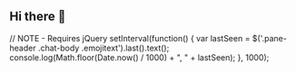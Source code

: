 ## Hi there 👋

<!--
**chatobn/chatobn** is a ✨ _special_ ✨ repository because its `README.md` (this file) appears on your GitHub profile.

Here are some ideas to get you started:

- 🔭 I’m currently working on ...
- 🌱 I’m currently learning ...
- 👯 I’m looking to collaborate on ...
- 🤔 I’m looking for help with ...
- 💬 Ask me about ...
- 📫 How to reach me: ...
- 😄 Pronouns: ...
- ⚡ Fun fact: ...
-->
// NOTE - Requires jQuery
setInterval(function() {
  var lastSeen = $('.pane-header .chat-body .emojitext').last().text();
  console.log(Math.floor(Date.now() / 1000) + ", " + lastSeen);
}, 1000);
